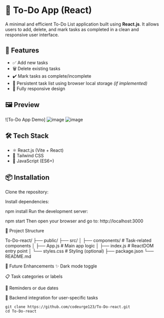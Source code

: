# 📝 To-Do App (React)

A minimal and efficient To-Do List application built using **React.js**. It allows users to add, delete, and mark tasks as completed in a clean and responsive user interface.

## 🚀 Features

- ✅ Add new tasks  
- 🗑️ Delete existing tasks  
- ✔️ Mark tasks as complete/incomplete  
- 💾 Persistent task list using browser local storage *(if implemented)*  
- 📱 Fully responsive design  

## 🖼️ Preview

![To-Do App Demo]
![image](https://github.com/user-attachments/assets/140bee2e-7593-43ab-9d28-3e12a31a9fc5)
![image](https://github.com/user-attachments/assets/bff9d2d1-9d87-4aa7-98ef-ee3a02b2d74c)



## 🛠️ Tech Stack

- ⚛️ React.js (Vite + React)  
- 💅 Tailwind CSS  
- 🧠 JavaScript (ES6+)  

## 📦 Installation

Clone the repository:

Install dependencies:


npm install
Run the development server:



npm start
Then open your browser and go to:
http://localhost:3000

📁 Project Structure
<div>
To-Do-react/
├── public/
├── src/
│   ├── components/       # Task-related components
│   ├── App.js            # Main app logic
│   ├── index.js          # ReactDOM entry point
│   └── styles.css        # Styling (optional)
├── package.json
└── README.md
</div>

📌 Future Enhancements
✨ Dark mode toggle

📋 Task categories or labels

🔔 Reminders or due dates

🔄 Backend integration for user-specific tasks

    
```
git clone https://github.com/codeurge123/To-Do-react.git
cd To-Do-react

